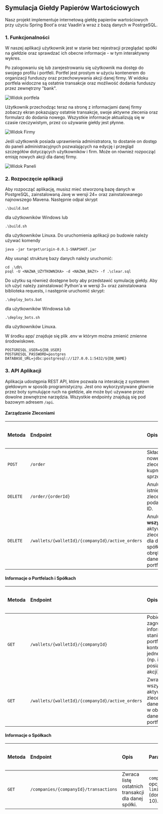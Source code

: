 ## Symulacja Giełdy Papierów Wartościowych

Nasz projekt implementuje internetową giełdę papierów wartościowych przy użyciu Spring Boot'a oraz Vaadin'a wraz z bazą danych w PostrgeSQL.

### 1. Funkcjonalności

W naszej aplikacji użytkownik jest w stanie bez rejestracji przeglądać spółki na giełdzie oraz sprawdzać ich obecne informacje - w tym interaktywny wykres.

Po zalogowaniu się lub zarejestrowaniu się użytkownik ma dostęp do swojego profilu i portfeli.
Portfel jest prostym w użyciu kontenerem do organizacji funduszy oraz przechowywania akcji danej firmy. W widoku portfela widoczne są ostatnie transakcje oraz możliwość dodania funduszy przez zewnętrzny "bank".

![Widok portfela](https://i.imgur.com/TVpv6G5.png)

Użytkownik przechodząc teraz na stronę z informacjami danej firmy zobaczy ekran pokazujący ostatnie transakcje, swoje aktywne zlecenia oraz formularz do dodania nowego.
Wszystkie informacje aktualizują się w czasie rzeczywistym, przez co używanie giełdy jest płynne.

![Widok Firmy](https://i.imgur.com/9E23ETE.png)

Jeśli użytkownik posiada uprawnienia administratora, to dostanie on dostęp do paneli administracyjnych pozwalających na edycję i przegląd szczegółów dotyczących użytkowników i firm. Może on również rozpocząć emisję nowych akcji dla danej firmy.

![Widok Paneli](https://i.imgur.com/l4sp7rb.png)

### 2. Rozpoczęcie aplikacji

Aby rozpocząć aplikację, musisz mieć stworzoną bazę danych w PostgreSQL, zainstalowaną Javę w wersji 24+ oraz
zainstalowanego najnowszego Mavena.
Następnie odpal skrypt

    .\build.bat

dla użytkowników Windows lub

    .\build.sh

dla użytkowników Linuxa.
Do uruchomienia aplikacji po budowie należy używać komendy

    java -jar target\origin-0.0.1-SNAPSHOT.jar

Aby usunąć strukturę bazy danych należy uruchomić:

    cd .\db\
    psql -U <NAZWA_UŻYTKOWNIKA> -d <NAZWA_BAZY> -f .\clear.sql

Do użytku są również dostępne boty aby przedstawić symulację giełdy. Aby ich użyć należy zainstalować Python'a w wersji 3+ oraz zainstalowana biblioteka requests, i następnie uruchomić skrypt:

    .\deploy_bots.bat

dla użytkowników Windowsa lub

    .\deploy_bots.sh

dla użytkowników Linuxa.

W środku app/ znajduje się plik .env w którym można zmienić zmienne środowiskowe.

    POSTGRESQL_USER=${DB_USER}
    POSTGRESQL_PASSWORD=postgres
    DATABASE_URL=jdbc:postgresql://127.0.0.1:5432/${DB_NAME}

### 3. API Aplikacji

Aplikacja udostępnia REST API, które pozwala na interakcję z systemem giełdowym w sposób programistyczny. Jest ono wykorzystywane głównie przez boty symulujące ruch na giełdzie, ale może być używane przez dowolne zewnętrzne narzędzia. Wszystkie endpointy znajdują się pod bazowym adresem `/api`.

#### Zarządzanie Zleceniami

| Metoda   | Endpoint                                        | Opis                                                                               | Ciało żądania (Body)         | Odpowiedź sukcesu (200 OK) | Odpowiedź błędu (400 Bad Request) |
| :------- | :---------------------------------------------- | :--------------------------------------------------------------------------------- | :--------------------------- | :------------------------- | :-------------------------------- |
| `POST`   | `/order`                                        | Składa nowe zlecenie kupna lub sprzedaży.                                          | Obiekt JSON typu `OrderDTO`. | Pusta odpowiedź.           | Komunikat błędu.                  |
| `DELETE` | `/order/{orderId}`                              | Anuluje istniejące zlecenie o podanym ID.                                          | Brak.                        | Pusta odpowiedź.           | Komunikat błędu.                  |
| `DELETE` | `/wallets/{walletId}/{companyId}/active_orders` | Anuluje **wszystkie** aktywne zlecenia dla danej spółki w obrębie danego portfela. | Brak.                        | Pusta odpowiedź.           | Komunikat błędu.                  |

#### Informacje o Portfelach i Spółkach

| Metoda | Endpoint                                        | Opis                                                                                                       | Parametry               | Odpowiedź sukcesu (200 OK)                 | Odpowiedź błędu (400 Bad Request) |
| :----- | :---------------------------------------------- | :--------------------------------------------------------------------------------------------------------- | :---------------------- | :----------------------------------------- | :-------------------------------- |
| `GET`  | `/wallets/{walletId}/{companyId}`               | Pobiera zagregowane informacje o stanie portfela w kontekście jednej spółki (np. ilość posiadanych akcji). | `walletId`, `companyId` | Obiekt JSON typu `WalletCompanyDTO`.       | Komunikat błędu.                  |
| `GET`  | `/wallets/{walletId}/{companyId}/active_orders` | Zwraca listę wszystkich aktywnych zleceń dla danej spółki w obrębie danego portfela.                       | `walletId`, `companyId` | Lista obiektów JSON typu `ActiveOrderDTO`. | Komunikat błędu.                  |

#### Informacje o Spółkach

| Metoda | Endpoint                              | Opis                                                | Parametry                                       | Odpowiedź sukcesu (200 OK)                 | Odpowiedź błędu (400 Bad Request) |
| :----- | :------------------------------------ | :-------------------------------------------------- | :---------------------------------------------- | :----------------------------------------- | :-------------------------------- |
| `GET`  | `/companies/{companyId}/transactions` | Zwraca listę ostatnich transakcji dla danej spółki. | `companyId`, opcjonalny `limit` (domyślnie 10). | Lista obiektów JSON typu `TransactionDTO`. | Komunikat błędu.                  |
